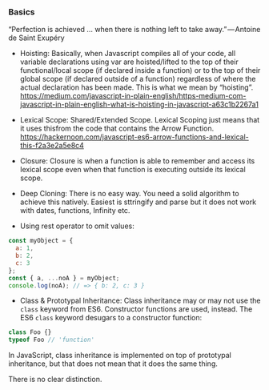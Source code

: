 ### Basics

“Perfection is achieved … when there is nothing left to take away.” — Antoine de Saint Exupéry

- Hoisting: Basically, when Javascript compiles all of your code, all variable declarations using var are hoisted/lifted to the top of their functional/local scope (if declared inside a function) or to the top of their global scope (if declared outside of a function) regardless of where the actual declaration has been made. This is what we mean by “hoisting”.
https://medium.com/javascript-in-plain-english/https-medium-com-javascript-in-plain-english-what-is-hoisting-in-javascript-a63c1b2267a1

- Lexical Scope: Shared/Extended Scope. Lexical Scoping just means that it uses thisfrom the code that contains the Arrow Function.
https://hackernoon.com/javascript-es6-arrow-functions-and-lexical-this-f2a3e2a5e8c4

- Closure: Closure is when a function is able to remember and access its lexical scope even when that function is executing outside its lexical scope.

- Deep Cloning: There is no easy way. You need a solid algorithm to achieve this natively. Easiest is sttringify and parse but it does not work with dates, functions, Infinity etc.

- Using rest operator to omit values:

```javascript
const myObject = {
  a: 1,
  b: 2,
  c: 3
};
const { a, ...noA } = myObject;
console.log(noA); // => { b: 2, c: 3 }
```

- Class & Prototypal Inheritance: Class inheritance may or may not use the `class` keyword from ES6. Constructor functions are used, instead. The ES6 `class` keyword desugars to a constructor function:

```javascript
class Foo {}
typeof Foo // 'function'
```

In JavaScript, class inheritance is implemented on top of prototypal inheritance, but that does not mean that it does the same thing.

There is no clear distinction.


